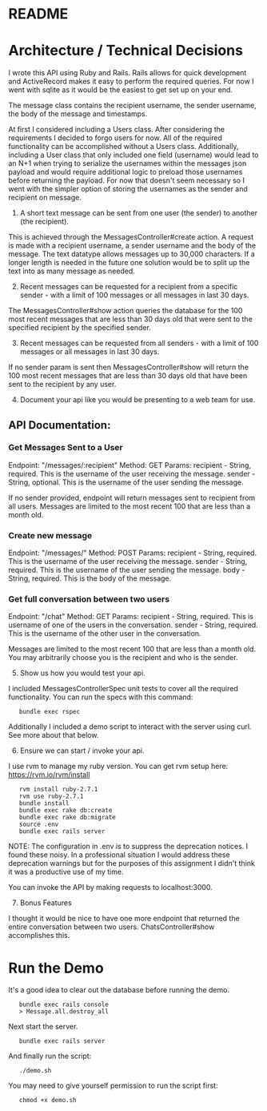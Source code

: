 # README

# Architecture / Technical Decisions

I wrote this API using Ruby and Rails. Rails allows for quick development and
ActiveRecord makes it easy to perform the required queries. For now I went with
sqlite as it would be the easiest to get set up on your end.

The message class contains the recipient username, the sender username, the body
of the message and timestamps.

At first I considered including a Users class. After considering the requirements
I decided to forgo users for now. All of the required functionality can be
accomplished without a Users class. Additionally, including a User class that
only included one field (username) would lead to an N+1 when trying to serialize
the usernames within the messages json payload and would require additional
logic to preload those usernames before returning the payload. For now that
doesn't seem necessary so I went with the simpler option of storing the
usernames as the sender and recipient on message.

1. A short text message can be sent from one user (the sender) to another (the
    recipient).

This is achieved through the MessagesController#create action. A request is made
with a recipient username, a sender username and the body of the message. The
text datatype allows messages up to 30,000 characters. If a longer length is
needed in the future one solution would be to split up the text into as many
message as needed.

2. Recent messages can be requested for a recipient from a specific sender -
with a limit of 100 messages or all messages in last 30 days.

The MessagesController#show action queries the database for the 100 most recent
messages that are less than 30 days old that were sent to the specified recipient by the
specified sender.

3. Recent messages can be requested from all senders - with a limit of 100
messages or all messages in last 30 days.

If no sender param is sent then MessagesController#show will return the 100 most
recent messages that are less than 30 days old that have been sent to the
recipient by any user.

4. Document your api like you would be presenting to a web team for
use.

## API Documentation:

### Get Messages Sent to a User

Endpoint: "/messages/:recipient"
Method: GET
Params:
recipient - String, required. This is the username of the user receiving the
message.
sender - String, optional. This is the username of the user sending the message.

If no sender provided, endpoint will return messages sent to recipient from all
users. Messages are limited to the most recent 100 that are less than a month
old.

### Create new message

Endpoint: "/messages/"
Method: POST
Params:
recipient - String, required. This is the username of the user receiving the
message.
sender - String, required. This is the username of the user sending the message.
body - String, required. This is the body of the message.


### Get full conversation between two users

Endpoint: "/chat"
Method: GET
Params:
recipient - String, required. This is username of one of the users in the
conversation.
sender - String, required. This is the username of the other user in the
conversation.

Messages are limited to the most recent 100 that are less than a month
old. You may arbitrarily choose you is the recipient and who is the sender.

5. Show us how you would test your api.

I included MessagesControllerSpec unit tests to cover all the required
  functionality. You can run the specs with this command:

  ```
     bundle exec rspec
  ```

Additionally I included a demo script to interact with the server using curl.
See more about that below.

6. Ensure we can start / invoke your api.

I use rvm to manage my ruby version. You can get rvm setup here:
https://rvm.io/rvm/install

```
   rvm install ruby-2.7.1
   rvm use ruby-2.7.1
   bundle install
   bundle exec rake db:create
   bundle exec rake db:migrate
   source .env
   bundle exec rails server
```

NOTE: The configuration in .env is to suppress the deprecation notices. I found
these noisy. In a professional situation I would address these deprecation
warnings but for the purposes of this assignment I didn't think it was a
productive use of my time.

You can invoke the API by making requests to localhost:3000.

7. Bonus Features

I thought it would be nice to have one more endpoint that returned the entire
  conversation between two users. ChatsController#show accomplishes this.

# Run the Demo

It's a good idea to clear out the database before running the demo.

```
   bundle exec rails console
   > Message.all.destroy_all
```

Next start the server.

```
   bundle exec rails server
```

And finally run the script:

```
   ./demo.sh
```

You may need to give yourself permission to run the script first:

```
   chmod +x demo.sh
```
